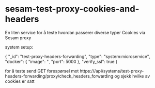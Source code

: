 # sesam-test-proxy-cookies-and-headers
En liten service for å teste hvordan passerer diverse typer Cookies via Sesam proxy

system setup:

{
  "_id": "test-proxy-headers-forwarding",
  "type": "system:microservice",
  "docker": {
    "image": "<image name>,
    "port": 5000
  },
  "verify_ssl": true
}

for å teste send GET  forespørsel mot https://<node>/api/systems/test-proxy-headers-forwarding/proxy/check_headers_forwarding
og sjekk hvilke av cookies er satt
